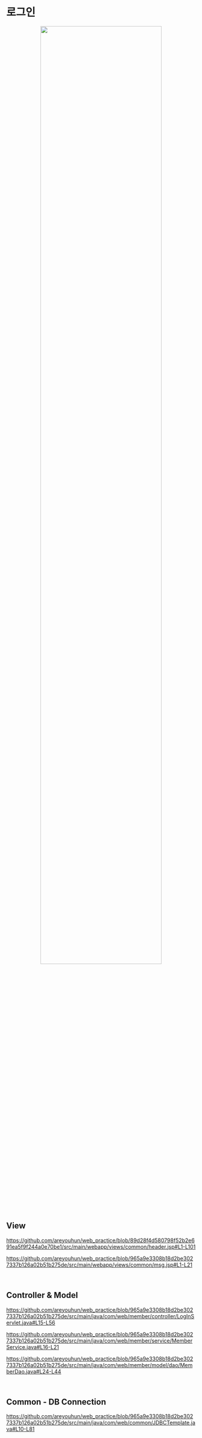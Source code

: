 # 로그인
<p align="center">
  <img width="80%" src="https://github.com/areyouhun/web_practice/assets/97642395/c58db874-c302-42b0-bebd-78e25148e15a">        
</p>

<br>

## View
https://github.com/areyouhun/web_practice/blob/89d28f4d580798f52b2e691ea5f9f244a0e70be1/src/main/webapp/views/common/header.jsp#L1-L101

https://github.com/areyouhun/web_practice/blob/965a9e3308b18d2be3027337b126a02b51b275de/src/main/webapp/views/common/msg.jsp#L1-L21

<br>

## Controller & Model
https://github.com/areyouhun/web_practice/blob/965a9e3308b18d2be3027337b126a02b51b275de/src/main/java/com/web/member/controller/LogInServlet.java#L15-L56

https://github.com/areyouhun/web_practice/blob/965a9e3308b18d2be3027337b126a02b51b275de/src/main/java/com/web/member/service/MemberService.java#L16-L21

https://github.com/areyouhun/web_practice/blob/965a9e3308b18d2be3027337b126a02b51b275de/src/main/java/com/web/member/model/dao/MemberDao.java#L24-L44

<br>

## Common - DB Connection
https://github.com/areyouhun/web_practice/blob/965a9e3308b18d2be3027337b126a02b51b275de/src/main/java/com/web/common/JDBCTemplate.java#L10-L81
